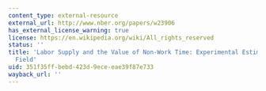 ```yaml
---
content_type: external-resource
external_url: http://www.nber.org/papers/w23906
has_external_license_warning: true
license: https://en.wikipedia.org/wiki/All_rights_reserved
status: ''
title: 'Labor Supply and the Value of Non-Work Time: Experimental Estimates from the
  Field'
uid: 351f35ff-bebd-423d-9ece-eae39f87e733
wayback_url: ''
---
```

